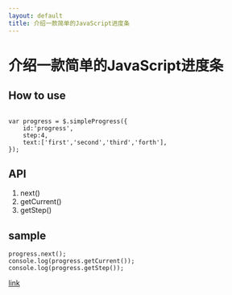 ```yaml
---
layout: default
title: 介绍一款简单的JavaScript进度条
---
```

# 介绍一款简单的JavaScript进度条
## How to use
<pre><code>
var progress = $.simpleProgress({
	id:'progress',
	step:4,
	text:['first','second','third','forth'],
});
</code></pre>
## API
<p>
  <ol>
    <li>next()</li>
    <li>getCurrent()</li>
    <li>getStep()</li>
  </ol>
</p>

## sample
```
progress.next();
console.log(progress.getCurrent());
console.log(progress.getStep());
```
<a href="https://github.com/jinghuizhai/simpleprogress">link</a>
